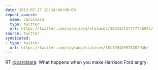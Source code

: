 ```yaml
---
date: 2013-07-27 18:24:46+00:00
repost_source:
  name: carolzara
  type: twitter
  url: https://twitter.com/carolzara/statuses/359333727777746944/
source: twitter
syndicated:
- type: twitter
  url: https://twitter.com/roytang/statuses/361190439925202946/
---
```


RT [@carolzara](https://twitter.com/carolzara/): What happens when you make Harrison Ford angry: 